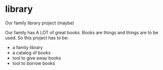 # library
Our family library project (maybe)

Our family has A LOT of great books. Books are things and things are to be used.
So this project has to be:
 - a family library
 - a catalog of books
 - tool to give away books
 - tool to borrow books

